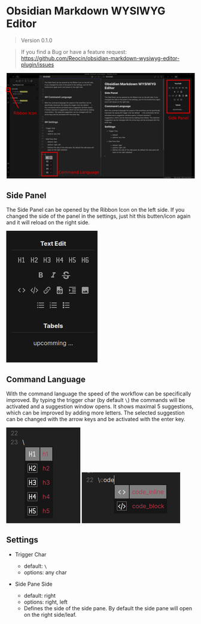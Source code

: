 # Obsidian Markdown WYSIWYG Editor

> Version 0.1.0

> If you find a Bug or have a feature request: https://github.com/Reocin/obsidian-markdown-wysiwyg-editor-plugin/issues

![](assets/Obsidian_Overview.png)

## Side Panel

The Side Panel can be opened by the Ribbon Icon on the left side. If you changed the side of the panel in the settings, just hit this butten/icon again and it will reload on the right side.

![](assets/Panel_Overview.png)

## Command Language

With the command language the speed of the workflow can be specifically improved. By typing the trigger char (by default `\`) the commands will be activated and a suggestion window opens. It shows maximal 5 suggestions, which can be improved by adding more letters. The selected suggestion can be changed with the arrow keys and be activated with the enter key.

![](assets/Suggestion_Window.png)
![](assets/Suggestion_Window_Improved.png)

## Settings

- Trigger Char

  - default: `\`
  - options: any char

- Side Pane Side
  - default: right
  - options: right, left
  - Defines the side of the side pane. By default the side pane will open on the right side/leaf.
